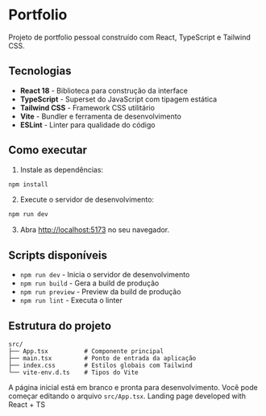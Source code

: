 # Portfolio

Projeto de portfolio pessoal construído com React, TypeScript e Tailwind CSS.

## Tecnologias

- **React 18** - Biblioteca para construção da interface
- **TypeScript** - Superset do JavaScript com tipagem estática
- **Tailwind CSS** - Framework CSS utilitário
- **Vite** - Bundler e ferramenta de desenvolvimento
- **ESLint** - Linter para qualidade do código

## Como executar

1. Instale as dependências:
```bash
npm install
```

2. Execute o servidor de desenvolvimento:
```bash
npm run dev
```

3. Abra [http://localhost:5173](http://localhost:5173) no seu navegador.

## Scripts disponíveis

- `npm run dev` - Inicia o servidor de desenvolvimento
- `npm run build` - Gera a build de produção
- `npm run preview` - Preview da build de produção
- `npm run lint` - Executa o linter

## Estrutura do projeto

```
src/
├── App.tsx          # Componente principal
├── main.tsx         # Ponto de entrada da aplicação
├── index.css        # Estilos globais com Tailwind
└── vite-env.d.ts    # Tipos do Vite
```

A página inicial está em branco e pronta para desenvolvimento. Você pode começar editando o arquivo `src/App.tsx`.
Landing page developed with React + TS

